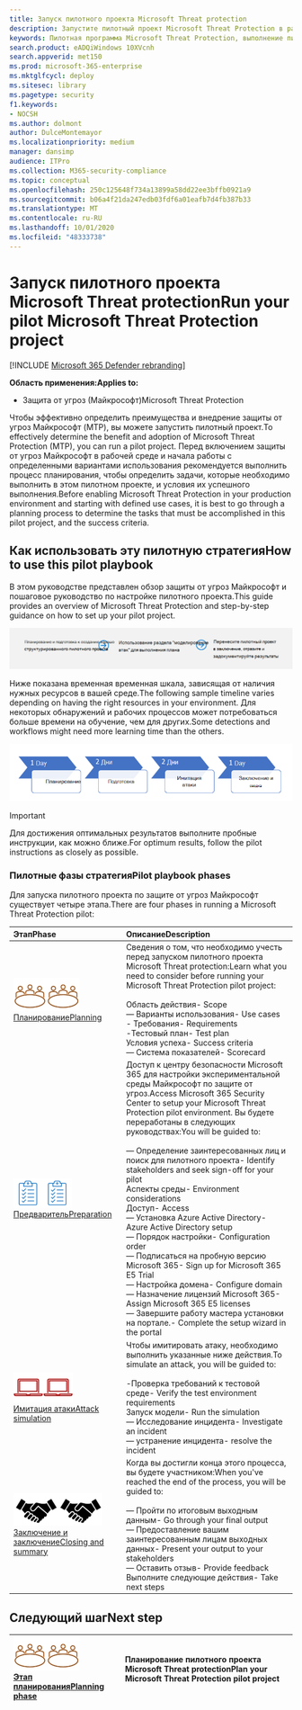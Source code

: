 ```yaml
---
title: Запуск пилотного проекта Microsoft Threat protection
description: Запустите пилотный проект Microsoft Threat Protection в рабочей среде, чтобы эффективно определить преимущества и внедрение защиты от угроз Майкрософт (MTP).
keywords: Пилотная программа Microsoft Threat Protection, выполнение пилотного проекта Microsoft Threat Protection, оценка защиты от угроз Майкрософт, пилотный проект Майкрософт по защите от угроз, кибератак безопасность, повышенная постоянная угроза, Корпоративная защита, устройства, устройства, удостоверения, пользователи, данные, приложения, инциденты, автоматическое исследование и исправление, расширенный поиск
search.product: eADQiWindows 10XVcnh
search.appverid: met150
ms.prod: microsoft-365-enterprise
ms.mktglfcycl: deploy
ms.sitesec: library
ms.pagetype: security
f1.keywords:
- NOCSH
ms.author: dolmont
author: DulceMontemayor
ms.localizationpriority: medium
manager: dansimp
audience: ITPro
ms.collection: M365-security-compliance
ms.topic: conceptual
ms.openlocfilehash: 250c125648f734a13899a58dd22ee3bffb0921a9
ms.sourcegitcommit: b06a4f21da247edb03fdf6a01eafb7d4fb387b33
ms.translationtype: MT
ms.contentlocale: ru-RU
ms.lasthandoff: 10/01/2020
ms.locfileid: "48333738"
---
```

# <a name="run-your-pilot-microsoft-threat-protection-project"></a><span data-ttu-id="b3cf3-104">Запуск пилотного проекта Microsoft Threat protection</span><span class="sxs-lookup"><span data-stu-id="b3cf3-104">Run your pilot Microsoft Threat Protection project</span></span> 

[!INCLUDE [Microsoft 365 Defender rebranding](../includes/microsoft-defender.md)]


<span data-ttu-id="b3cf3-105">**Область применения:**</span><span class="sxs-lookup"><span data-stu-id="b3cf3-105">**Applies to:**</span></span>
- <span data-ttu-id="b3cf3-106">Защита от угроз (Майкрософт)</span><span class="sxs-lookup"><span data-stu-id="b3cf3-106">Microsoft Threat Protection</span></span>

<span data-ttu-id="b3cf3-107">Чтобы эффективно определить преимущества и внедрение защиты от угроз Майкрософт (MTP), вы можете запустить пилотный проект.</span><span class="sxs-lookup"><span data-stu-id="b3cf3-107">To effectively determine the benefit and adoption of Microsoft Threat Protection (MTP), you can run a pilot project.</span></span> <span data-ttu-id="b3cf3-108">Перед включением защиты от угроз Майкрософт в рабочей среде и начала работы с определенными вариантами использования рекомендуется выполнить процесс планирования, чтобы определить задачи, которые необходимо выполнить в этом пилотном проекте, и условия их успешного выполнения.</span><span class="sxs-lookup"><span data-stu-id="b3cf3-108">Before enabling Microsoft Threat Protection in your production environment and starting with defined use cases, it is best to go through a planning process to determine the tasks that must be accomplished in this pilot project, and the success criteria.</span></span> 


## <a name="how-to-use-this-pilot-playbook"></a><span data-ttu-id="b3cf3-109">Как использовать эту пилотную стратегия</span><span class="sxs-lookup"><span data-stu-id="b3cf3-109">How to use this pilot playbook</span></span>

<span data-ttu-id="b3cf3-110">В этом руководстве представлен обзор защиты от угроз Майкрософт и пошаговое руководство по настройке пилотного проекта.</span><span class="sxs-lookup"><span data-stu-id="b3cf3-110">This guide provides an overview of Microsoft Threat Protection and step-by-step guidance on how to set up your pilot project.</span></span> 

![Этапы запуска пилотного проекта по защите от угроз Майкрософт](../../media/pilotphases.png)

<span data-ttu-id="b3cf3-112">Ниже показана временная временная шкала, зависящая от наличия нужных ресурсов в вашей среде.</span><span class="sxs-lookup"><span data-stu-id="b3cf3-112">The following sample timeline varies depending on having the right resources in your environment.</span></span> <span data-ttu-id="b3cf3-113">Для некоторых обнаружений и рабочих процессов может потребоваться больше времени на обучение, чем для других.</span><span class="sxs-lookup"><span data-stu-id="b3cf3-113">Some detections and workflows might need more learning time than the others.</span></span>

![Пример временной шкалы, в которой работает пилотный проект Microsoft Threat protection](../../media/pilotimeline.png)

>[!IMPORTANT]
><span data-ttu-id="b3cf3-115">Для достижения оптимальных результатов выполните пробные инструкции, как можно ближе.</span><span class="sxs-lookup"><span data-stu-id="b3cf3-115">For optimum results, follow the pilot instructions as closely as possible.</span></span>


### <a name="pilot-playbook-phases"></a><span data-ttu-id="b3cf3-116">Пилотные фазы стратегия</span><span class="sxs-lookup"><span data-stu-id="b3cf3-116">Pilot playbook phases</span></span> 

<span data-ttu-id="b3cf3-117">Для запуска пилотного проекта по защите от угроз Майкрософт существует четыре этапа.</span><span class="sxs-lookup"><span data-stu-id="b3cf3-117">There are four phases in running a Microsoft Threat Protection pilot:</span></span>

|<span data-ttu-id="b3cf3-118">Этап</span><span class="sxs-lookup"><span data-stu-id="b3cf3-118">Phase</span></span> | <span data-ttu-id="b3cf3-119">Описание</span><span class="sxs-lookup"><span data-stu-id="b3cf3-119">Description</span></span> | 
|:-------|:-----|
| <span data-ttu-id="b3cf3-120">![Планирование](../../media/mtp/plan.png)</span><span class="sxs-lookup"><span data-stu-id="b3cf3-120">![Planning](../../media/mtp/plan.png)</span></span><br>[<span data-ttu-id="b3cf3-121">Планирование</span><span class="sxs-lookup"><span data-stu-id="b3cf3-121">Planning</span></span>](mtp-pilot-plan.md)| <span data-ttu-id="b3cf3-122">Сведения о том, что необходимо учесть перед запуском пилотного проекта Microsoft Threat protection:</span><span class="sxs-lookup"><span data-stu-id="b3cf3-122">Learn what you need to consider before running your Microsoft Threat Protection pilot project:</span></span> <br><br><span data-ttu-id="b3cf3-123">Область действия</span><span class="sxs-lookup"><span data-stu-id="b3cf3-123">- Scope</span></span> <br> <span data-ttu-id="b3cf3-124">— Варианты использования</span><span class="sxs-lookup"><span data-stu-id="b3cf3-124">- Use cases</span></span> <br><span data-ttu-id="b3cf3-125">- Требования</span><span class="sxs-lookup"><span data-stu-id="b3cf3-125">- Requirements</span></span> <br><span data-ttu-id="b3cf3-126">-Тестовый план</span><span class="sxs-lookup"><span data-stu-id="b3cf3-126">- Test plan</span></span> <br> <span data-ttu-id="b3cf3-127">Условия успеха</span><span class="sxs-lookup"><span data-stu-id="b3cf3-127">- Success criteria</span></span> <br> <span data-ttu-id="b3cf3-128">— Система показателей</span><span class="sxs-lookup"><span data-stu-id="b3cf3-128">- Scorecard</span></span> 
| <span data-ttu-id="b3cf3-129">![Предваритель](../../media/mtp/prep.png)</span><span class="sxs-lookup"><span data-stu-id="b3cf3-129">![Preparation](../../media/mtp/prep.png)</span></span> <br>[<span data-ttu-id="b3cf3-130">Предваритель</span><span class="sxs-lookup"><span data-stu-id="b3cf3-130">Preparation</span></span>](mtp-evaluation.md)|  <span data-ttu-id="b3cf3-131">Доступ к центру безопасности Microsoft 365 для настройки экспериментальной среды Майкрософт по защите от угроз.</span><span class="sxs-lookup"><span data-stu-id="b3cf3-131">Access Microsoft 365 Security Center to setup your Microsoft Threat Protection pilot  environment.</span></span> <span data-ttu-id="b3cf3-132">Вы будете переработаны в следующих руководствах:</span><span class="sxs-lookup"><span data-stu-id="b3cf3-132">You will be guided to:</span></span><br><br><span data-ttu-id="b3cf3-133">— Определение заинтересованных лиц и поиск для пилотного проекта</span><span class="sxs-lookup"><span data-stu-id="b3cf3-133">- Identify stakeholders and seek sign-off for your pilot</span></span> <br> <span data-ttu-id="b3cf3-134">Аспекты среды</span><span class="sxs-lookup"><span data-stu-id="b3cf3-134">- Environment considerations</span></span> <br><span data-ttu-id="b3cf3-135">Доступ</span><span class="sxs-lookup"><span data-stu-id="b3cf3-135">- Access</span></span> <br><span data-ttu-id="b3cf3-136">— Установка Azure Active Directory</span><span class="sxs-lookup"><span data-stu-id="b3cf3-136">- Azure Active Directory setup</span></span> <br> <span data-ttu-id="b3cf3-137">— Порядок настройки</span><span class="sxs-lookup"><span data-stu-id="b3cf3-137">- Configuration order</span></span> <br> <span data-ttu-id="b3cf3-138">— Подписаться на пробную версию Microsoft 365</span><span class="sxs-lookup"><span data-stu-id="b3cf3-138">- Sign up for Microsoft 365 E5 Trial</span></span> <br> <span data-ttu-id="b3cf3-139">— Настройка домена</span><span class="sxs-lookup"><span data-stu-id="b3cf3-139">- Configure domain</span></span> <br><span data-ttu-id="b3cf3-140">— Назначение лицензий Microsoft 365</span><span class="sxs-lookup"><span data-stu-id="b3cf3-140">- Assign Microsoft 365 E5 licenses</span></span> <br> <span data-ttu-id="b3cf3-141">— Завершите работу мастера установки на портале.</span><span class="sxs-lookup"><span data-stu-id="b3cf3-141">- Complete the setup wizard in the portal</span></span>|
| <span data-ttu-id="b3cf3-142">![Имитация атаки](../../media/mtp/run-sim.png)</span><span class="sxs-lookup"><span data-stu-id="b3cf3-142">![Attack simulation](../../media/mtp/run-sim.png)</span></span> <br>[<span data-ttu-id="b3cf3-143">Имитация атаки</span><span class="sxs-lookup"><span data-stu-id="b3cf3-143">Attack simulation</span></span>](mtp-pilot-simulate.md) | <span data-ttu-id="b3cf3-144">Чтобы имитировать атаку, необходимо выполнить указанные ниже действия.</span><span class="sxs-lookup"><span data-stu-id="b3cf3-144">To simulate an attack, you will be guided to:</span></span><br><br><span data-ttu-id="b3cf3-145">-Проверка требований к тестовой среде</span><span class="sxs-lookup"><span data-stu-id="b3cf3-145">- Verify the test environment requirements</span></span> <br><span data-ttu-id="b3cf3-146">Запуск модели</span><span class="sxs-lookup"><span data-stu-id="b3cf3-146">-  Run the simulation</span></span> <br><span data-ttu-id="b3cf3-147">— Исследование инцидента</span><span class="sxs-lookup"><span data-stu-id="b3cf3-147">- Investigate an incident</span></span> <br><span data-ttu-id="b3cf3-148">— устранение инцидента</span><span class="sxs-lookup"><span data-stu-id="b3cf3-148">- resolve the incident</span></span> 
| <span data-ttu-id="b3cf3-149">![Заключение и заключение](../../media/mtp/close.png)</span><span class="sxs-lookup"><span data-stu-id="b3cf3-149">![Closing and summary](../../media/mtp/close.png)</span></span> <br>[<span data-ttu-id="b3cf3-150">Заключение и заключение</span><span class="sxs-lookup"><span data-stu-id="b3cf3-150">Closing and summary</span></span>](mtp-pilot-close.md) | <span data-ttu-id="b3cf3-151">Когда вы достигли конца этого процесса, вы будете участником:</span><span class="sxs-lookup"><span data-stu-id="b3cf3-151">When you've reached the end of the process, you will be guided to:</span></span><br><br><span data-ttu-id="b3cf3-152">— Пройти по итоговым выходным данным</span><span class="sxs-lookup"><span data-stu-id="b3cf3-152">- Go through your final output</span></span><br><span data-ttu-id="b3cf3-153">— Предоставление вашим заинтересованным лицам выходных данных</span><span class="sxs-lookup"><span data-stu-id="b3cf3-153">- Present your output to your stakeholders</span></span> <br><span data-ttu-id="b3cf3-154">— Оставить отзыв</span><span class="sxs-lookup"><span data-stu-id="b3cf3-154">- Provide feedback</span></span> <br><span data-ttu-id="b3cf3-155">Выполните следующие действия</span><span class="sxs-lookup"><span data-stu-id="b3cf3-155">- Take next steps</span></span> 

## <a name="next-step"></a><span data-ttu-id="b3cf3-156">Следующий шаг</span><span class="sxs-lookup"><span data-stu-id="b3cf3-156">Next step</span></span>
|<span data-ttu-id="b3cf3-157">![Этап планирования](../../media/mtp/plan.png)</span><span class="sxs-lookup"><span data-stu-id="b3cf3-157">![Planning phase](../../media/mtp/plan.png)</span></span> <br>[<span data-ttu-id="b3cf3-158">Этап планирования</span><span class="sxs-lookup"><span data-stu-id="b3cf3-158">Planning phase</span></span>](mtp-pilot-plan.md) | <span data-ttu-id="b3cf3-159">Планирование пилотного проекта Microsoft Threat protection</span><span class="sxs-lookup"><span data-stu-id="b3cf3-159">Plan your Microsoft Threat Protection pilot project</span></span> 
|:-------|:-----|
